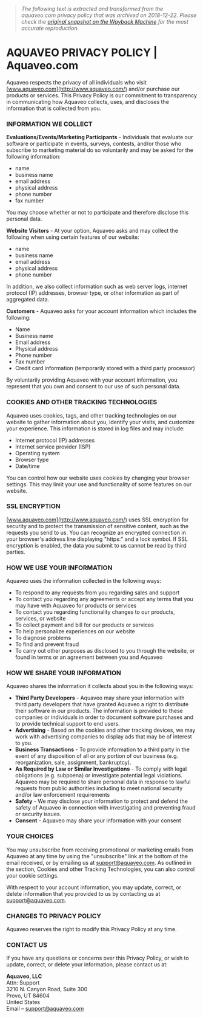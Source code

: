 > *The following text is extracted and transformed from the aquaveo.com privacy policy that was archived on 2018-12-22. Please check the [original snapshot on the Wayback Machine](https://web.archive.org/web/20181222153705id_/https%3A//aquaveo.com/privacy) for the most accurate reproduction.*

# AQUAVEO PRIVACY POLICY | Aquaveo.com

Aquaveo respects the privacy of all individuals who visit [www.aquaveo.com](http://www.aquaveo.com/) and/or purchase our products or services. This Privacy Policy is our commitment to transparency in communicating how Aquaveo collects, uses, and discloses the information that is collected from you.

### INFORMATION WE COLLECT

**Evaluations/Events/Marketing Participants** \- Individuals that evaluate our software or participate in events, surveys, contests, and/or those who subscribe to marketing material do so voluntarily and may be asked for the following information:

  * name
  * business name
  * email address
  * physical address
  * phone number
  * fax number



You may choose whether or not to participate and therefore disclose this personal data.

**Website Visitors** \- At your option, Aquaveo asks and may collect the following when using certain features of our website:

  * name
  * business name
  * email address
  * physical address
  * phone number



In addition, we also collect information such as web server logs, internet protocol (IP) addresses, browser type, or other information as part of aggregated data.

**Customers** \- Aquaveo asks for your account information which includes the following:

  * Name
  * Business name
  * Email address
  * Physical address
  * Phone number
  * Fax number
  * Credit card information (temporarily stored with a third party processor)



By voluntarily providing Aquaveo with your account information, you represent that you own and consent to our use of such personal data.

### COOKIES AND OTHER TRACKING TECHNOLOGIES

Aquaveo uses cookies, tags, and other tracking technologies on our website to gather information about you, identify your visits, and customize your experience. This information is stored in log files and may include:

  * Internet protocol (IP) addresses
  * Internet service provider (ISP)
  * Operating system
  * Browser type
  * Date/time



You can control how our website uses cookies by changing your browser settings. This may limit your use and functionality of some features on our website.

### SSL ENCRYPTION

[www.aquaveo.com](http://www.aquaveo.com/) uses SSL encryption for security and to protect the transmission of sensitive content, such as the requests you send to us. You can recognize an encrypted connection in your browser's address line displaying "https:" and a lock symbol. If SSL encryption is enabled, the data you submit to us cannot be read by third parties.

### HOW WE USE YOUR INFORMATION

Aquaveo uses the information collected in the following ways:

  * To respond to any requests from you regarding sales and support
  * To contact you regarding any agreements or accept any terms that you may have with Aquaveo for products or services
  * To contact you regarding functionality changes to our products, services, or website
  * To collect payment and bill for our products or services
  * To help personalize experiences on our website
  * To diagnose problems
  * To find and prevent fraud
  * To carry out other purposes as disclosed to you through the website, or found in terms or an agreement between you and Aquaveo



### HOW WE SHARE YOUR INFORMATION

Aquaveo shares the information it collects about you in the following ways: 

  * **Third Party Developers** \- Aquaveo may share your information with third party developers that have granted Aquaveo a right to distribute their software in our products. The information is provided to these companies or individuals in order to document software purchases and to provide technical support to end users.
  * **Advertising** \- Based on the cookies and other tracking devices, we may work with advertising companies to display ads that may be of interest to you.
  * **Business Transactions** \- To provide information to a third party in the event of any disposition of all or any portion of our business (e.g. reorganization, sale, assignment, bankruptcy).
  * **As Required by Law or Similar Investigations** \- To comply with legal obligations (e.g. subpoena) or investigate potential legal violations. Aquaveo may be required to share personal data in response to lawful requests from public authorities including to meet national security and/or law enforcement requirements
  * **Safety** \- We may disclose your information to protect and defend the safety of Aquaveo in connection with investigating and preventing fraud or security issues.
  * **Consent** \- Aquaveo may share your information with your consent



### YOUR CHOICES

You may unsubscribe from receiving promotional or marketing emails from Aquaveo at any time by using the "unsubscribe" link at the bottom of the email received, or by emailing us at [support@aquaveo.com](mailto:support@aquaveo.com). As outlined in the section, Cookies and other Tracking Technologies, you can also control your cookie settings.

With respect to your account information, you may update, correct, or delete information that you provided to us by contacting us at [support@aquaveo.com](mailto:support@aquaveo.com).

### CHANGES TO PRIVACY POLICY

Aquaveo reserves the right to modify this Privacy Policy at any time.

### CONTACT US

If you have any questions or concerns over this Privacy Policy, or wish to update, correct, or delete your information, please contact us at:

**Aquaveo, LLC**  
Attn: Support  
3210 N. Canyon Road, Suite 300  
Provo, UT 84604  
United States  
Email – [support@aquaveo.com](mailto:support@aquaveo.com)

